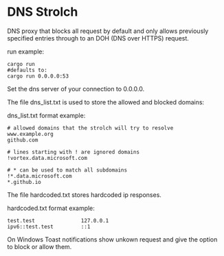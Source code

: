 # DNS Strolch

DNS proxy that blocks all request by default 
and only allows previously specified entries through to an DOH (DNS over HTTPS) request.

run example:

    cargo run 
    #defaults to:
    cargo run 0.0.0.0:53
  
Set the dns server of your connection to 0.0.0.0.

The file dns_list.txt is used to store the allowed and blocked domains:

dns_list.txt format example:
    
    # allowed domains that the strolch will try to resolve
    www.example.org
    github.com
    
    # lines starting with ! are ignored domains
    !vortex.data.microsoft.com
    
    # * can be used to match all subdomains
    !*.data.microsoft.com
    *.github.io


The file hardcoded.txt stores hardcoded ip responses.

hardcoded.txt format example:

    test.test               127.0.0.1
    ipv6::test.test         ::1

On Windows Toast notifications show unkown request and give the option to block or allow them.

